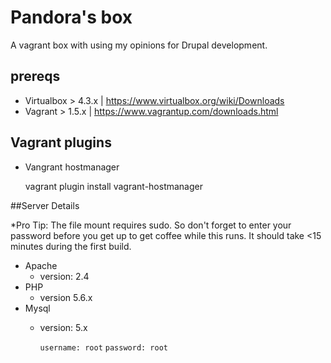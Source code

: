 # Pandora's box
A vagrant box with using my opinions for Drupal development.

## prereqs

* Virtualbox > 4.3.x | https://www.virtualbox.org/wiki/Downloads
* Vagrant > 1.5.x | https://www.vagrantup.com/downloads.html

## Vagrant plugins

* Vangrant hostmanager

    vagrant plugin install vagrant-hostmanager

##Server Details

*Pro Tip: The file mount requires sudo. So don't forget to enter your password before you get up to get coffee while this runs. It should take <15 minutes during the first build.

* Apache
  * version: 2.4
* PHP
  * version 5.6.x
* Mysql
   * version: 5.x
   
        `username: root`
        `password: root`
